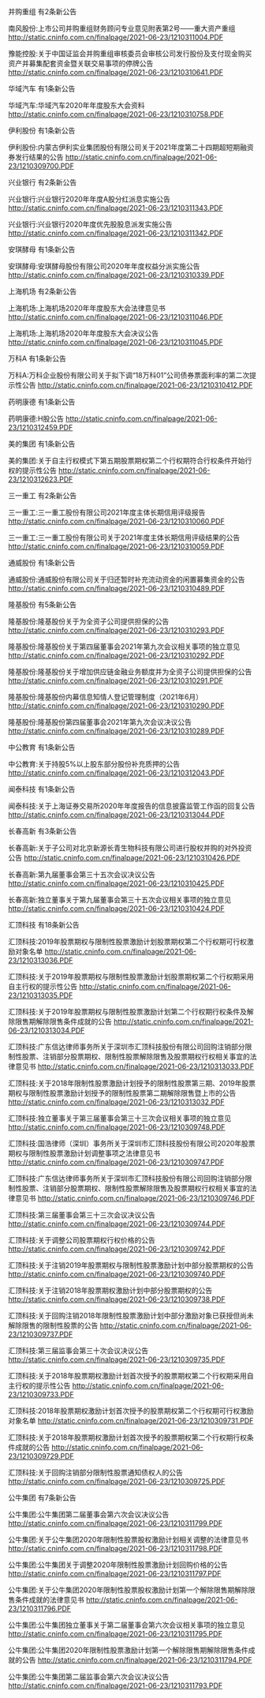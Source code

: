 并购重组 有2条新公告 

南风股份:上市公司并购重组财务顾问专业意见附表第2号——重大资产重组 http://static.cninfo.com.cn/finalpage/2021-06-23/1210311004.PDF 

豫能控股:关于中国证监会并购重组审核委员会审核公司发行股份及支付现金购买资产并募集配套资金暨关联交易事项的停牌公告 http://static.cninfo.com.cn/finalpage/2021-06-23/1210310641.PDF 

华域汽车 有1条新公告 

华域汽车:华域汽车2020年年度股东大会资料 http://static.cninfo.com.cn/finalpage/2021-06-23/1210310758.PDF 

伊利股份 有1条新公告 

伊利股份:内蒙古伊利实业集团股份有限公司关于2021年度第二十四期超短期融资券发行结果的公告 http://static.cninfo.com.cn/finalpage/2021-06-23/1210309700.PDF 

兴业银行 有2条新公告 

兴业银行:兴业银行2020年年度A股分红派息实施公告 http://static.cninfo.com.cn/finalpage/2021-06-23/1210311343.PDF 

兴业银行:兴业银行2020年度优先股股息派发实施公告 http://static.cninfo.com.cn/finalpage/2021-06-23/1210311342.PDF 

安琪酵母 有1条新公告 

安琪酵母:安琪酵母股份有限公司2020年年度权益分派实施公告 http://static.cninfo.com.cn/finalpage/2021-06-23/1210310339.PDF 

上海机场 有2条新公告 

上海机场:上海机场2020年年度股东大会法律意见书 http://static.cninfo.com.cn/finalpage/2021-06-23/1210311046.PDF 

上海机场:上海机场2020年年度股东大会决议公告 http://static.cninfo.com.cn/finalpage/2021-06-23/1210311045.PDF 

万科A 有1条新公告 

万科A:万科企业股份有限公司关于拟下调“18万科01”公司债券票面利率的第二次提示性公告 http://static.cninfo.com.cn/finalpage/2021-06-23/1210310412.PDF 

药明康德 有1条新公告 

药明康德:H股公告 http://static.cninfo.com.cn/finalpage/2021-06-23/1210312459.PDF 

美的集团 有1条新公告 

美的集团:关于自主行权模式下第五期股票期权第二个行权期符合行权条件开始行权的提示性公告 http://static.cninfo.com.cn/finalpage/2021-06-23/1210312623.PDF 

三一重工 有2条新公告 

三一重工:三一重工股份有限公司2021年度主体长期信用评级报告 http://static.cninfo.com.cn/finalpage/2021-06-23/1210310060.PDF 

三一重工:三一重工股份有限公司关于2021年度主体长期信用评级结果的公告 http://static.cninfo.com.cn/finalpage/2021-06-23/1210310059.PDF 

通威股份 有1条新公告 

通威股份:通威股份有限公司关于归还暂时补充流动资金的闲置募集资金的公告 http://static.cninfo.com.cn/finalpage/2021-06-23/1210310489.PDF 

隆基股份 有5条新公告 

隆基股份:隆基股份关于为全资子公司提供担保的公告 http://static.cninfo.com.cn/finalpage/2021-06-23/1210310293.PDF 

隆基股份:隆基股份关于第四届董事会2021年第九次会议相关事项的独立意见 http://static.cninfo.com.cn/finalpage/2021-06-23/1210310292.PDF 

隆基股份:隆基股份关于增加供应链金融业务额度并为全资子公司提供担保的公告 http://static.cninfo.com.cn/finalpage/2021-06-23/1210310291.PDF 

隆基股份:隆基股份内幕信息知情人登记管理制度（2021年6月） http://static.cninfo.com.cn/finalpage/2021-06-23/1210310290.PDF 

隆基股份:隆基股份第四届董事会2021年第九次会议决议公告 http://static.cninfo.com.cn/finalpage/2021-06-23/1210310289.PDF 

中公教育 有1条新公告 

中公教育:关于持股5%以上股东部分股份补充质押的公告 http://static.cninfo.com.cn/finalpage/2021-06-23/1210312043.PDF 

闻泰科技 有1条新公告 

闻泰科技:关于上海证券交易所2020年年度报告的信息披露监管工作函的回复公告 http://static.cninfo.com.cn/finalpage/2021-06-23/1210313044.PDF 

长春高新 有3条新公告 

长春高新:关于子公司对北京新源长青生物科技有限公司进行股权并购的对外投资公告 http://static.cninfo.com.cn/finalpage/2021-06-23/1210310426.PDF 

长春高新:第九届董事会第三十五次会议决议公告 http://static.cninfo.com.cn/finalpage/2021-06-23/1210310425.PDF 

长春高新:独立董事关于第九届董事会第三十五次会议相关事项的独立意见 http://static.cninfo.com.cn/finalpage/2021-06-23/1210310424.PDF 

汇顶科技 有18条新公告 

汇顶科技:2019年股票期权与限制性股票激励计划股票期权第二个行权期可行权激励对象名单 http://static.cninfo.com.cn/finalpage/2021-06-23/1210313036.PDF 

汇顶科技:关于2019年股票期权与限制性股票激励计划股票期权第二个行权期采用自主行权的提示性公告 http://static.cninfo.com.cn/finalpage/2021-06-23/1210313035.PDF 

汇顶科技:关于2019年股票期权与限制性股票激励计划第二个行权期行权条件及解除限售期解除限售条件成就的公告 http://static.cninfo.com.cn/finalpage/2021-06-23/1210313034.PDF 

汇顶科技:广东信达律师事务所关于深圳市汇顶科技股份有限公司回购注销部分限制性股票、注销部分股票期权、限制性股票解除限售及股票期权行权相关事宜的法律意见书 http://static.cninfo.com.cn/finalpage/2021-06-23/1210313033.PDF 

汇顶科技:关于2018年限制性股票激励计划授予的限制性股票第三期、2019年股票期权与限制性股票激励计划授予的限制性股票第二期解除限售暨上市的公告 http://static.cninfo.com.cn/finalpage/2021-06-23/1210313032.PDF 

汇顶科技:独立董事关于第三届董事会第三十三次会议相关事项的独立意见 http://static.cninfo.com.cn/finalpage/2021-06-23/1210309748.PDF 

汇顶科技:国浩律师（深圳）事务所关于深圳市汇顶科技股份有限公司2020年股票期权与限制性股票激励计划调整事项之法律意见书 http://static.cninfo.com.cn/finalpage/2021-06-23/1210309747.PDF 

汇顶科技:广东信达律师事务所关于深圳市汇顶科技股份有限公司回购注销部分限制性股票、注销部分股票期权、限制性股票解除限售及股票期权行权相关事宜的法律意见书 http://static.cninfo.com.cn/finalpage/2021-06-23/1210309746.PDF 

汇顶科技:第三届董事会第三十三次会议决议公告 http://static.cninfo.com.cn/finalpage/2021-06-23/1210309744.PDF 

汇顶科技:关于调整公司股票期权行权价格的公告 http://static.cninfo.com.cn/finalpage/2021-06-23/1210309742.PDF 

汇顶科技:关于注销2019年股票期权与限制性股票激励计划中部分股票期权的公告 http://static.cninfo.com.cn/finalpage/2021-06-23/1210309740.PDF 

汇顶科技:关于注销2018年股票期权激励计划中部分股票期权的公告 http://static.cninfo.com.cn/finalpage/2021-06-23/1210309738.PDF 

汇顶科技:关于回购注销2018年限制性股票激励计划中部分激励对象已获授但尚未解除限售的限制性股票的公告 http://static.cninfo.com.cn/finalpage/2021-06-23/1210309737.PDF 

汇顶科技:第三届监事会第三十次会议决议公告 http://static.cninfo.com.cn/finalpage/2021-06-23/1210309735.PDF 

汇顶科技:关于2018年股票期权激励计划首次授予的股票期权第二个行权期采用自主行权的提示性公告 http://static.cninfo.com.cn/finalpage/2021-06-23/1210309733.PDF 

汇顶科技:2018年股票期权激励计划首次授予的股票期权第二个行权期可行权激励对象名单 http://static.cninfo.com.cn/finalpage/2021-06-23/1210309731.PDF 

汇顶科技:关于2018年股票期权激励计划首次授予的股票期权第二个行权期行权条件成就的公告 http://static.cninfo.com.cn/finalpage/2021-06-23/1210309729.PDF 

汇顶科技:关于回购注销部分限制性股票通知债权人的公告 http://static.cninfo.com.cn/finalpage/2021-06-23/1210309725.PDF 

公牛集团 有7条新公告 

公牛集团:公牛集团第二届董事会第六次会议决议公告 http://static.cninfo.com.cn/finalpage/2021-06-23/1210311799.PDF 

公牛集团:关于公牛集团2020年限制性股票股权激励计划相关调整的法律意见书 http://static.cninfo.com.cn/finalpage/2021-06-23/1210311798.PDF 

公牛集团:公牛集团关于调整2020年限制性股票激励计划回购价格的公告 http://static.cninfo.com.cn/finalpage/2021-06-23/1210311797.PDF 

公牛集团:关于公牛集团2020年限制性股票股权激励计划第一个解除限售期解除限售条件成就的法律意见书 http://static.cninfo.com.cn/finalpage/2021-06-23/1210311796.PDF 

公牛集团:公牛集团独立董事关于第二届董事会第六次会议相关事项的独立意见 http://static.cninfo.com.cn/finalpage/2021-06-23/1210311795.PDF 

公牛集团:公牛集团2020年限制性股票激励计划第一个解除限售期解除限售条件成就的公告 http://static.cninfo.com.cn/finalpage/2021-06-23/1210311794.PDF 

公牛集团:公牛集团第二届监事会第六次会议决议公告 http://static.cninfo.com.cn/finalpage/2021-06-23/1210311793.PDF 

